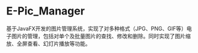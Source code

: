 # E-Pic_Manager
基于JavaFX开发的图片管理系统，实现了对多种格式（JPG、PNG、GIF等）电子图片的管理，包括对单个及批量图片的查找、修改和删除。同时实现了图片缩放、全屏查看、幻灯片播放等功能。
